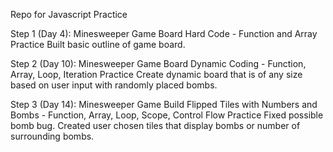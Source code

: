 Repo for Javascript Practice

Step 1 (Day 4): Minesweeper Game Board Hard Code
    - Function and Array Practice
    Built basic outline of game board.

Step 2 (Day 10): Minesweeper Game Board Dynamic Coding 
    - Function, Array, Loop, Iteration Practice
    Create dynamic board that is of any size based on user input with randomly placed bombs.

Step 3 (Day 14): Minesweeper Game Build Flipped Tiles with Numbers and Bombs 
    - Function, Array, Loop, Scope, Control Flow Practice
    Fixed possible bomb bug.
    Created user chosen tiles that display bombs or number of surrounding bombs.
